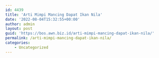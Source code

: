 ```yaml
---
id: 4439
title: 'Arti Mimpi Mancing Dapat Ikan Nila'
date: '2022-08-04T15:32:55+00:00'
author: admin
layout: post
guid: 'https://bos.awn.biz.id/arti-mimpi-mancing-dapat-ikan-nila/'
permalink: /arti-mimpi-mancing-dapat-ikan-nila/
categories:
    - Uncategorized
---
```


